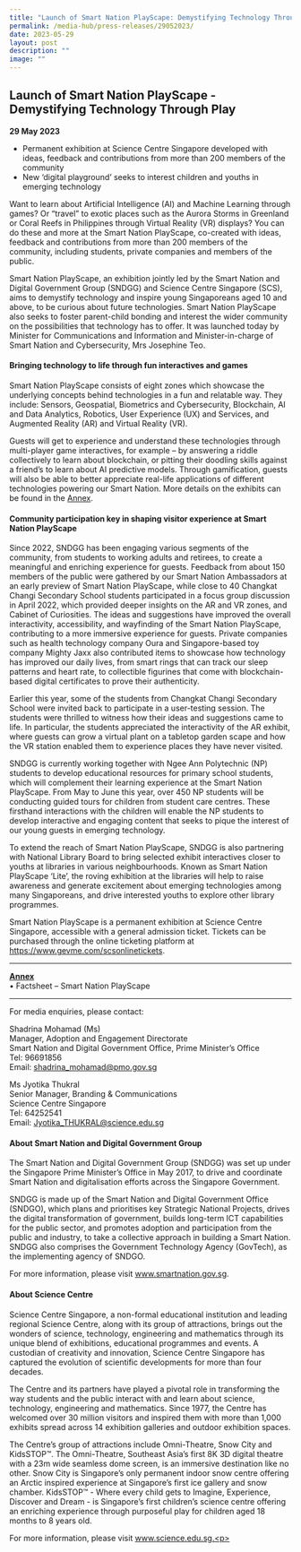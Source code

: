 ```yaml
---
title: "Launch of Smart Nation PlayScape: Demystifying Technology Through Play"
permalink: /media-hub/press-releases/29052023/
date: 2023-05-29
layout: post
description: ""
image: ""
---
```

Launch of Smart Nation PlayScape - Demystifying Technology Through Play 
----------------------------

**29 May 2023**

* Permanent exhibition at Science Centre Singapore developed with ideas, feedback and contributions from more than 200 members of the community 
* New ‘digital playground’ seeks to interest children and youths in emerging technology

Want to learn about Artificial Intelligence (AI) and Machine Learning through games? Or “travel” to exotic places such as the Aurora Storms in Greenland or Coral Reefs in Philippines through Virtual Reality (VR) displays? You can do these and more at the Smart Nation PlayScape, co-created with ideas, feedback and contributions from more than 200 members of the community, including students, private companies and members of the public.

Smart Nation PlayScape, an exhibition jointly led by the Smart Nation and Digital Government Group (SNDGG) and Science Centre Singapore (SCS), aims to demystify technology and inspire young Singaporeans aged 10 and above, to be curious about future technologies. Smart Nation PlayScape also seeks to foster parent-child bonding and interest the wider community on the possibilities that technology has to offer. It was launched today by Minister for Communications and Information and Minister-in-charge of Smart Nation and Cybersecurity, Mrs Josephine Teo.

#### Bringing technology to life through fun interactives and games

Smart Nation PlayScape consists of eight zones which showcase the underlying concepts behind technologies in a fun and relatable way. They include: Sensors, Geospatial, Biometrics and Cybersecurity, Blockchain, AI and Data Analytics, Robotics, User Experience (UX) and Services, and Augmented Reality (AR) and Virtual Reality (VR).

Guests will get to experience and understand these technologies through multi-player game interactives, for example – by answering a riddle collectively to learn about blockchain, or pitting their doodling skills against a friend’s to learn about AI predictive models. Through gamification, guests will also be able to better appreciate real-life applications of different technologies powering our Smart Nation. More details on the exhibits can be found in the <u>Annex</u>.

#### Community participation key in shaping visitor experience at Smart Nation PlayScape

Since 2022, SNDGG has been engaging various segments of the community, from students to working adults and retirees, to create a meaningful and enriching experience for guests. Feedback from about 150 members of the public were gathered by our Smart Nation Ambassadors at an early preview of Smart Nation PlayScape, while close to 40 Changkat Changi Secondary School students participated in a focus group discussion in April 2022, which provided deeper insights on the AR and VR zones, and Cabinet of Curiosities. The ideas and suggestions have improved the overall interactivity, accessibility, and wayfinding of the Smart Nation PlayScape, contributing to a more immersive experience for guests. Private companies such as health technology company Oura and Singapore-based toy company Mighty Jaxx also contributed items to showcase how technology has improved our daily lives, from smart rings that can track our sleep patterns and heart rate, to collectible figurines that come with blockchain-based digital certificates to prove their authenticity.

Earlier this year, some of the students from Changkat Changi Secondary School were invited back to participate in a user-testing session. The students were thrilled to witness how their ideas and suggestions came to life. In particular, the students appreciated the interactivity of the AR exhibit, where guests can grow a virtual plant on a tabletop garden scape and how the VR station enabled them to experience places they have never visited.

SNDGG is currently working together with Ngee Ann Polytechnic (NP) students to develop educational resources for primary school students, which will complement their learning experience at the Smart Nation PlayScape. From May to June this year, over 450 NP students will be conducting guided tours for children from student care centres. These firsthand interactions with the children will enable the NP students to develop interactive and engaging content that seeks to pique the interest of our young guests in emerging technology.

To extend the reach of Smart Nation PlayScape, SNDGG is also partnering with National Library Board to bring selected exhibit interactives closer to youths at libraries in various neighbourhoods. Known as Smart Nation PlayScape ‘Lite’, the roving exhibition at the libraries will help to raise awareness and generate excitement about emerging technologies among many Singaporeans, and drive interested youths to explore other library programmes.

Smart Nation PlayScape is a permanent exhibition at Science Centre Singapore, accessible with a general admission ticket. Tickets can be purchased through the online ticketing platform at <a href="https://www.gevme.com/scsonlinetickets">https://www.gevme.com/scsonlinetickets</a>.
	

---------
<u><b>Annex</b></u><br>
• Factsheet – Smart Nation PlayScape

-----

For media enquiries, please contact: 
	
Shadrina Mohamad (Ms) <br>
Manager, Adoption and Engagement Directorate<br> 
Smart Nation and Digital Government Office, Prime Minister’s Office <br>
Tel: 96691856 <br>
Email: shadrina_mohamad@pmo.gov.sg 


Ms Jyotika Thukral <br>
Senior Manager, Branding &amp; Communications <br>
Science Centre Singapore <br>
Tel: 64252541 <br>
Email: Jyotika_THUKRAL@science.edu.sg

#### About Smart Nation and Digital Government Group 

The Smart Nation and Digital Government Group (SNDGG) was set up under the Singapore Prime Minister’s Office in May 2017, to drive and coordinate Smart Nation and digitalisation efforts across the Singapore Government. 
	
SNDGG is made up of the Smart Nation and Digital Government Office (SNDGO), which plans and prioritises key Strategic National Projects, drives the digital transformation of government, builds long-term ICT capabilities for the public sector, and promotes adoption and participation from the public and industry, to take a collective approach in building a Smart Nation. SNDGG also comprises the Government Technology Agency (GovTech), as the implementing agency of SNDGO. 

For more information, please visit www.smartnation.gov.sg.
	
#### About Science Centre
	
Science Centre Singapore, a non-formal educational institution and leading regional Science Centre, along with its group of attractions, brings out the wonders of science, technology, engineering and mathematics through its unique blend of exhibitions, educational programmes and events. A custodian of creativity and innovation, Science Centre Singapore has captured the evolution of scientific developments for more than four decades.
	
The Centre and its partners have played a pivotal role in transforming the way students and the public interact with and learn about science, technology, engineering and mathematics. Since 1977, the Centre has welcomed over 30 million visitors and inspired them with more than 1,000 exhibits spread across 14 exhibition galleries and outdoor exhibition spaces.
	
The Centre’s group of attractions include Omni-Theatre, Snow City and KidsSTOP™️. The Omni-Theatre, Southeast Asia’s first 8K 3D digital theatre with a 23m wide seamless dome screen, is an immersive destination like no other. Snow City is Singapore’s only permanent indoor snow centre offering an Arctic inspired experience at Singapore’s first ice gallery and snow chamber. KidsSTOP™️ - Where every child gets to Imagine, Experience, Discover and Dream - is Singapore’s first children’s science centre offering an enriching experience through purposeful play for children aged 18 months to 8 years old.
	
For more information, please visit www.science.edu.sg.<p></p>